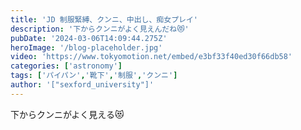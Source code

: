 ```yaml
---
title: 'JD 制服緊縛、クンニ、中出し、痴女プレイ'
description: '下からクンニがよく見えんだね😻'
pubDate: '2024-03-06T14:09:44.275Z'
heroImage: '/blog-placeholder.jpg'
video: 'https://www.tokyomotion.net/embed/e3bf33f40ed30f66db58'
categories: ['astronomy']
tags: ['パイパン','靴下','制服','クンニ']
author: '["sexford_university"]'
---
```


下からクンニがよく見える😻




